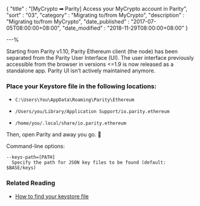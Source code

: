 {
"title"       : "[MyCrypto ➡ Parity] Access your MyCrypto account in Parity",
"sort"        : "03",
"category"    : "Migrating to/from MyCrypto",
"description" : "Migrating to/from MyCrypto",
"date_published" : "2017-07-05T08:00:00+08:00",
"date_modified"  : "2018-11-29T08:00:00+08:00"
}

---%

Starting from Parity v1.10, Parity Ethereum client (the node) has been separated from the Parity User Interface (UI). The user interface previously accessible from the browser in versions <=1.9 is now released as a standalone app. Parity UI isn’t actively maintained anymore.

### Place your Keystore file in the following locations:

*  `C:\Users\You\AppData\Roaming\Parity\Ethereum`

*  `/Users/you/Library/Application Support/io.parity.ethereum`

*  `/home/you/.local/share/io.parity.ethereum`

Then, open Parity and away you go. 🎉

Command-line options:
```
--keys-path=[PATH]
  Specify the path for JSON key files to be found (default: $BASE/keys)
```

### Related Reading

*  [How to find your keystore file](https://support.mycrypto.com/migration/location-of-mist-geth-wallet-files.html)
